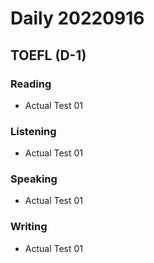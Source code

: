 Daily 20220916
===

## TOEFL (D-1)
### Reading
- Actual Test 01
### Listening
- Actual Test 01
### Speaking
- Actual Test 01
### Writing
- Actual Test 01